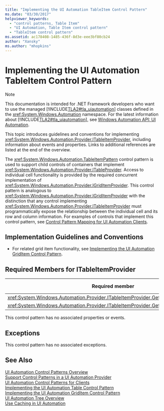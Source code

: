 ```yaml
---
title: "Implementing the UI Automation TableItem Control Pattern"
ms.date: "03/30/2017"
helpviewer_keywords: 
  - "control patterns, Table Item"
  - "UI Automation, Table Item control pattern"
  - "TableItem control pattern"
ms.assetid: ac178408-1485-436f-8d3e-eee3bf80cb24
author: "Xansky"
ms.author: "mhopkins"
---
```

# Implementing the UI Automation TableItem Control Pattern
> [!NOTE]
>  This documentation is intended for .NET Framework developers who want to use the managed [!INCLUDE[TLA2#tla_uiautomation](../../../includes/tla2sharptla-uiautomation-md.md)] classes defined in the <xref:System.Windows.Automation> namespace. For the latest information about [!INCLUDE[TLA2#tla_uiautomation](../../../includes/tla2sharptla-uiautomation-md.md)], see [Windows Automation API: UI Automation](https://go.microsoft.com/fwlink/?LinkID=156746).  
  
 This topic introduces guidelines and conventions for implementing <xref:System.Windows.Automation.Provider.ITableItemProvider>, including information about events and properties. Links to additional references are listed at the end of the overview.  
  
 The <xref:System.Windows.Automation.TableItemPattern> control pattern is used to support child controls of containers that implement <xref:System.Windows.Automation.Provider.ITableProvider>. Access to individual cell functionality is provided by the required concurrent implementation of <xref:System.Windows.Automation.Provider.IGridItemProvider>. This control pattern is analogous to <xref:System.Windows.Automation.Provider.IGridItemProvider> with the distinction that any control implementing <xref:System.Windows.Automation.Provider.ITableItemProvider> must programmatically expose the relationship between the individual cell and its row and column information. For examples of controls that implement this control pattern, see [Control Pattern Mapping for UI Automation Clients](../../../docs/framework/ui-automation/control-pattern-mapping-for-ui-automation-clients.md).  
  
<a name="Implementation_Guidelines_and_Conventions"></a>   
## Implementation Guidelines and Conventions  
  
-   For related grid item functionality, see [Implementing the UI Automation GridItem Control Pattern](../../../docs/framework/ui-automation/implementing-the-ui-automation-griditem-control-pattern.md).  
  
<a name="Required_Members_for_ITableItemProvider"></a>   
## Required Members for ITableItemProvider  
  
|Required member|Member type|Notes|  
|---------------------|-----------------|-----------|  
|<xref:System.Windows.Automation.Provider.ITableItemProvider.GetColumnHeaderItems%2A>|Method|None|  
|<xref:System.Windows.Automation.Provider.ITableItemProvider.GetRowHeaderItems%2A>|Method|None|  
  
 This control pattern has no associated properties or events.  
  
<a name="Exceptions"></a>   
## Exceptions  
 This control pattern has no associated exceptions.  
  
## See Also  
 [UI Automation Control Patterns Overview](../../../docs/framework/ui-automation/ui-automation-control-patterns-overview.md)  
 [Support Control Patterns in a UI Automation Provider](../../../docs/framework/ui-automation/support-control-patterns-in-a-ui-automation-provider.md)  
 [UI Automation Control Patterns for Clients](../../../docs/framework/ui-automation/ui-automation-control-patterns-for-clients.md)  
 [Implementing the UI Automation Table Control Pattern](../../../docs/framework/ui-automation/implementing-the-ui-automation-table-control-pattern.md)  
 [Implementing the UI Automation GridItem Control Pattern](../../../docs/framework/ui-automation/implementing-the-ui-automation-griditem-control-pattern.md)  
 [UI Automation Tree Overview](../../../docs/framework/ui-automation/ui-automation-tree-overview.md)  
 [Use Caching in UI Automation](../../../docs/framework/ui-automation/use-caching-in-ui-automation.md)

